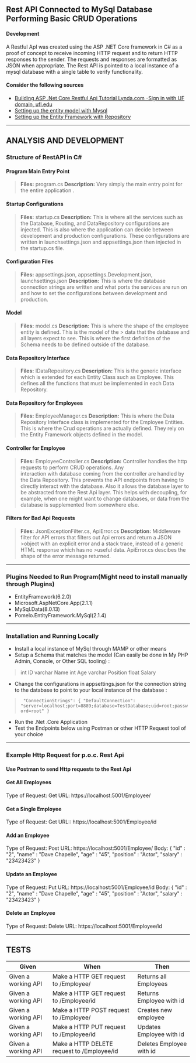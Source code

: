 ## Rest API Connected to MySql Database Performing Basic CRUD Operations

#### Development 
A Restful ApI was created using the ASP .NET Core framework in C# as a proof of concept to receive incoming  HTTP request and to return HTTP responses to the sender. The requests and responses are formatted as JSON when appropriate. The Rest API is pointed to a local instance of a mysql database with a single table to verify functionality. 
#### Consider the following sources
- [Building ASP .Net  Core Restful Api Tutorial Lynda.com -Sign in with UF domain, ufl.edu](https://www.lynda.com/ASP-NET-Core-MVC-tutorials/power-RESTful-APIs/753926/787036-4.html)
- [Setting up the entity model with Mysql](https://docs.microsoft.com/en-us/ef/core/get-started/aspnetcore/new-db?tabs=visual-studio)
- [Setting up the Entity Framework with Repository](https://code-maze.com/net-core-web-api-ef-core-code-first/)

---

## ANALYSIS AND DEVELOPMENT 

### Structure of RestAPI in C#

#### Program Main Entry Point
> **Files:** program.cs
> **Description:** Very simply the main entry point for the entire application . 

#### Startup Configurations
> **Files:** startup.cs
> **Description:** This is where all the services such as the Database, Routing, and DataRepository 
> configurations are injected. This is also where the application can decide between development 
> and production configurations. These configurations are written in launchsettings.json and 
> appsettings.json then injected in the startup.cs file. 

#### Configuration Files
> **Files:**    appsettings.json, appsettings.Development.json, launchsettings.json
> **Description:** This is where the database connection strings are written and what ports the 
> services are run on and how to set the configurations between development and production.

#### Model
> **Files:** model.cs
> **Description:** This is where the shape of the employee entity is defined. This is the model of the > data that the database and all layers expect to see. This is where the first definition of the 
> Schema needs to be defined outside of the database. 

#### Data Repository Interface 
> **Files:** IDataRepository.cs
> **Description:**  This is the generic interface which is extended for each Entity Class such as 
> Employee. This  defines all the functions that must be implemented in each Data Repository.

#### Data Repository for Employees
> **Files:** EmployeeManager.cs
> **Description:**  This is where the Data Repository Interface class
> is implemented for the Employee Entities. This is where the Crud operations are actually defined. 
> They rely on the Entity Framework objects defined in the model.

#### Controller for Employee
> **Files:** EmployeeController.cs
> **Description:** Controller handles the http requests to perform CRUD operations. Any  
> interaction with database coming from the controller are handled by the Data Repository. This 
> prevents the API endpoints from having to directly interact with the database. Also it allows the 
> database layer to be abstracted from the Rest Api layer. This helps with decoupling, for example, 
> when one might want to change databases, or data from the database is supplemented from 
> somewhere else.

#### Filters for Bad Api Requests
> **Files:** JsonExceptionFilter.cs, ApiError.cs
> **Description:**  Middleware filter for API errors that filters out Api errors and return a JSON >object with an explicit error and a stack trace, instead of a generic HTML response which has no >useful data. ApiError.cs descibes the shape of the error message returned. 

---

### Plugins Needed to Run Program(Might need to install manually through Plugins)
- EntityFramework(6.2.0)
- Microsoft.AspNetCore.App(2.1.1)
- MySql.Data(8.0.13)
- Pomelo.EntityFramework.MySql(2.1.4)

---

### Installation and Running Locally
- Install a local instance of MySql through MAMP or other means
- Setup a Schema that matches the model (Can easily be done in My PHP Admin, Console, or Other SQL tooling) :
> int ID 
> varchar Name 
> int Age 
> varchar Position 
> float Salary 
- Change the configurations in appsettings.json for the connection string to the database to point to your local instance of the database :
> ` "ConnectionStrings": {
    "DefaultConnection": "server=localhost;port=8889;database=TestDatabase;uid=root;password=root"
  }`
- Run the .Net .Core Application
- Test the Endpoints below using Postman or other HTTP Request tool of your choice

---

### Example Http Request for p.o.c. Rest Api
#### Use Postman to send Http requests to the Rest Api
#### Get All Employees
Type of Request: Get
URL: https://localhost:5001/Employee/

#### Get a Single Employee
Type of Request: Get
URL:: https://localhost:5001/Employee/id

#### Add an Employee
Type of Request: Post
URL: https://localhost:5001/Employee/
Body: {
"id" : "2",
"name" : "Dave Chapelle",
"age" : "45",
"position" : "Actor",
"salary" : "23423423"
}

#### Update an Employee
Type of Request: Put
URL: https://localhost:5001/Employee/id
Body: {
"id" : "2",
"name" : "Dave Chapelle",
"age" : "45",
"position" : "Actor",
"salary" : "23423423"
}

#### Delete an Employee
Type of Request: Delete
URL: https://localhost:5001/Employee/id

---

## TESTS
|Given|When|Then|
|---|---|---|
|Given a working API | Make a HTTP GET request to /Employee/ |Returns all Employees|
|Given a working API | Make a HTTP GET request to /Employee/id |Returns Employee with id|
|Given a working API | Make a HTTP POST request to /Employee/ |Creates new employee|
|Given a working API | Make a HTTP PUT request to /Employee/id |Updates Employee with id|
|Given a working API | Make a HTTP DELETE request to /Employee/id |Deletes Employee with id|

